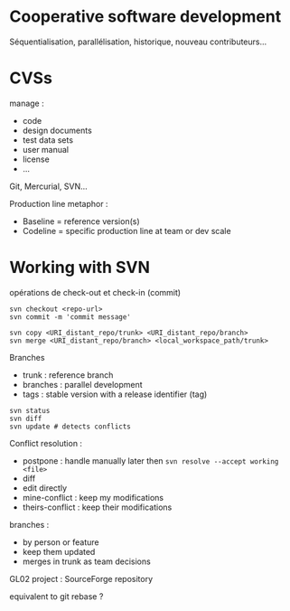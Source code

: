 
# Cooperative software development

Séquentialisation, parallélisation, historique, nouveau contributeurs...

# CVSs

manage :

- code
- design documents
- test data sets
- user manual
- license
- ...

Git, Mercurial, SVN...

Production line metaphor :

- Baseline = reference version(s)
- Codeline = specific production line at team or dev scale

# Working with SVN

opérations de check-out et check-in (commit)

```shell
svn checkout <repo-url>
svn commit -m 'commit message'

svn copy <URI_distant_repo/trunk> <URI_distant_repo/branch>
svn merge <URI_distant_repo/branch> <local_workspace_path/trunk>
```

Branches

- trunk : reference branch
- branches : parallel development
- tags : stable version with a release identifier (tag)

```shell
svn status
svn diff
svn update # detects conflicts
```

Conflict resolution :

- postpone : handle manually later then `svn resolve --accept working <file>`
- diff
- edit directly
- mine-conflict : keep my modifications
- theirs-conflict : keep their modifications

branches :

- by person or feature
- keep them updated
- merges in trunk as team decisions

GL02 project : SourceForge repository

equivalent to git rebase ?

